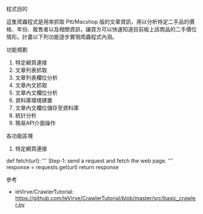 程式目的

這隻爬蟲程式是用來抓取 Ptt/Macshop 版的文章資訊，用以分析特定二手品的價格、年份、販售者以及相關資訊，讓買方可以快速知道目前板上該商品的二手價位情形。計畫以下列功能逐步實現爬蟲程式內涵。

功能規劃

1. 特定網頁連接
2. 文章列表抓取
3. 文章列表欄位分析
4. 文章內文抓取
5. 文章內文欄位分析
6. 資料庫環境建置
7. 文章內文欄位儲存至資料庫
8. 統計分析
9. 簡易API介面操作

各功能區塊

1. 特定網頁連接

def fetch(url):
    ''' Step-1: send a request and fetch the web page.
    '''
    response = requests.get(url)
    return response

參考
- leVirve/CrawlerTutorial: https://github.com/leVirve/CrawlerTutorial/blob/master/src/basic_crawler.py

